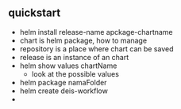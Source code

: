 ## quickstart
- helm install release-name apckage-chartname
- chart is helm package, how to manage
- repository is a place where chart can be saved
- release is an instance of an chart
- helm show values chartName
    - look at the possible values
- helm package namaFolder
- helm create deis-workflow
- 
